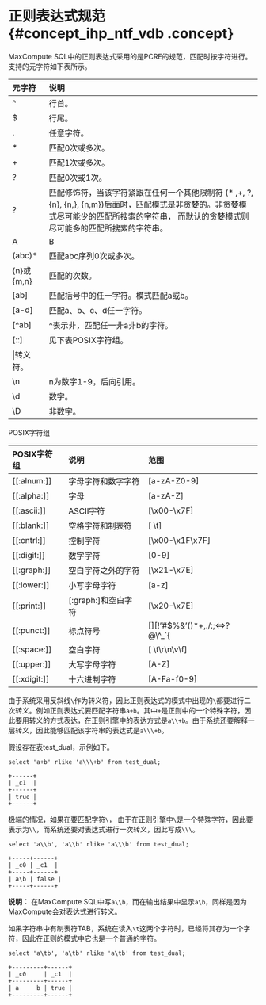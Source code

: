 # 正则表达式规范 {#concept_ihp_ntf_vdb .concept}

MaxCompute SQL中的正则表达式采用的是PCRE的规范，匹配时按字符进行。支持的元字符如下表所示。

|元字符|说明|
|:--|:-|
|^|行首。|
|$|行尾。|
|.|任意字符。|
|\*|匹配0次或多次。|
|+|匹配1次或多次。|
|?|匹配0次或1次。|
|?|匹配修饰符，当该字符紧跟在任何一个其他限制符 \(\* ,+, ?, \{n\}, \{n,\}, \{n,m\}\)后面时，匹配模式是非贪婪的。非贪婪模式尽可能少的匹配所搜索的字符串， 而默认的贪婪模式则尽可能多的匹配所搜索的字符串。|
|A|B|A或B。|
|\(abc\)\*|匹配abc序列0次或多次。|
|\{n\}或\{m,n\}|匹配的次数。|
|\[ab\]|匹配括号中的任一字符。模式匹配a或b。|
|\[a-d\]|匹配a、b、c、d任一字符。|
|\[^ab\]|^表示非，匹配任一非a非b的字符。|
|\[::\]|见下表POSIX字符组。|
|\\|转义符。|
|\\n|n为数字1-9，后向引用。|
|\\d|数字。|
|\\D|非数字。|

POSIX字符组

|POSIX字符组|说明|范围|
|:-------|:-|:-|
|\[\[:alnum:\]\]|字母字符和数字字符|\[a-zA-Z0-9\]|
|\[\[:alpha:\]\]|字母|\[a-zA-Z\]|
|\[\[:ascii:\]\]|ASCII字符|\[\\x00-\\x7F\]|
|\[\[:blank:\]\]|空格字符和制表符|\[ \\t\]|
|\[\[:cntrl:\]\]|控制字符|\[\\x00-\\x1F\\x7F\]|
|\[\[:digit:\]\]|数字字符|\[0-9\]|
|\[\[:graph:\]\]|空白字符之外的字符|\[\\x21-\\x7E\]|
|\[\[:lower:\]\]|小写字母字符|\[a-z\]|
|\[\[:print:\]\]|\[:graph:\]和空白字符|\[\\x20-\\x7E\]|
|\[\[:punct:\]\]|标点符号|\[\]\[!”\#$%&’\(\)\*+,./:;<=\>? @\\^\_\`\{|\}~-\]|
|\[\[:space:\]\]|空白字符|\[ \\t\\r\\n\\v\\f\]|
|\[\[:upper:\]\]|大写字母字符|\[A-Z\]|
|\[\[:xdigit:\]\]|十六进制字符|\[A-Fa-f0-9\]|

由于系统采用反斜线`\`作为转义符，因此正则表达式的模式中出现的`\`都要进行二次转义。例如正则表达式要匹配字符串`a+b`。其中`+`是正则中的一个特殊字符，因此要用转义的方式表达，在正则引擎中的表达方式是`a\\+b`。由于系统还要解释一层转义，因此能够匹配该字符串的表达式是`a\\\+b`。

假设存在表test\_dual，示例如下。

``` {#codeblock_u3r_gru_4dq}
select 'a+b' rlike 'a\\\+b' from test_dual;

+------+
| _c1  |
+------+
| true |
+------+
```

极端的情况，如果在要匹配字符`\`， 由于在正则引擎中`\`是一个特殊字符，因此要表示为`\\`，而系统还要对表达式进行一次转义，因此写成`\\\`。

``` {#codeblock_q2h_c5j_r9i}
select 'a\\b', 'a\\b' rlike 'a\\\b' from test_dual;

+-----+------+
| _c0 | _c1  |
+-----+------+
| a\b | false |
+-----+------+
```

**说明：** 在MaxCompute SQL中写`a\\b`，而在输出结果中显示`a\b`，同样是因为MaxCompute会对表达式进行转义。

如果字符串中有制表符TAB，系统在读入`\t`这两个字符时，已经将其存为一个字符，因此在正则的模式中它也是一个普通的字符。

``` {#codeblock_pmf_pv5_u8i}
select 'a\tb', 'a\tb' rlike 'a\tb' from test_dual;

+---------+------+
| _c0     | _c1  |
+---------+------+
| a     b | true |
+---------+------+
```

